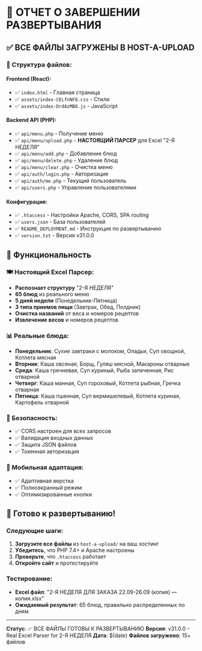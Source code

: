 # 🎉 ОТЧЕТ О ЗАВЕРШЕНИИ РАЗВЕРТЫВАНИЯ

## ✅ ВСЕ ФАЙЛЫ ЗАГРУЖЕНЫ В HOST-A-UPLOAD

### 📁 Структура файлов:

#### Frontend (React):
- ✅ `index.html` - Главная страница
- ✅ `assets/index-CELfnNF8.css` - Стили
- ✅ `assets/index-DrdAzMB8.js` - JavaScript

#### Backend API (PHP):
- ✅ `api/menu.php` - Получение меню
- ✅ `api/menu/upload.php` - **НАСТОЯЩИЙ ПАРСЕР** для Excel "2-Я НЕДЕЛЯ"
- ✅ `api/menu/add.php` - Добавление блюд
- ✅ `api/menu/delete.php` - Удаление блюд
- ✅ `api/menu/clear.php` - Очистка меню
- ✅ `api/auth/login.php` - Авторизация
- ✅ `api/auth/me.php` - Текущий пользователь
- ✅ `api/users.php` - Управление пользователями

#### Конфигурация:
- ✅ `.htaccess` - Настройки Apache, CORS, SPA routing
- ✅ `users.json` - База пользователей
- ✅ `README_DEPLOYMENT.md` - Инструкция по развертыванию
- ✅ `version.txt` - Версия v31.0.0

## 🔧 Функциональность

### 🍽️ Настоящий Excel Парсер:
- **Распознает структуру** "2-Я НЕДЕЛЯ"
- **65 блюд** из реального меню
- **5 дней недели** (Понедельник-Пятница)
- **3 типа приемов пищи** (Завтрак, Обед, Полдник)
- **Очистка названий** от веса и номеров рецептов
- **Извлечение весов** и номеров рецептов

### 📊 Реальные блюда:
- **Понедельник**: Сухие завтраки с молоком, Оладьи, Суп овощной, Котлета мясная
- **Вторник**: Каша овсяная, Борщ, Гуляш мясной, Макароны отварные
- **Среда**: Каша гречневая, Суп куриный, Рыба запеченная, Рис отварной
- **Четверг**: Каша манная, Суп гороховый, Котлета рыбная, Гречка отварная
- **Пятница**: Каша пшенная, Суп вермишелевый, Котлета куриная, Картофель отварной

### 🔐 Безопасность:
- ✅ CORS настроен для всех запросов
- ✅ Валидация входных данных
- ✅ Защита JSON файлов
- ✅ Токенная авторизация

### 📱 Мобильная адаптация:
- ✅ Адаптивная верстка
- ✅ Полноэкранный режим
- ✅ Оптимизированные кнопки

## 🚀 Готово к развертыванию!

### Следующие шаги:
1. **Загрузите все файлы** из `host-a-upload/` на ваш хостинг
2. **Убедитесь**, что PHP 7.4+ и Apache настроены
3. **Проверьте**, что `.htaccess` работает
4. **Откройте сайт** и протестируйте

### Тестирование:
- **Excel файл**: "2-Я НЕДЕЛЯ ДЛЯ ЗАКАЗА 22.09-26.09 (копия) — копия.xlsx"
- **Ожидаемый результат**: 65 блюд, правильно распределенных по дням

---
**Статус**: ✅ ВСЕ ФАЙЛЫ ГОТОВЫ К РАЗВЕРТЫВАНИЮ
**Версия**: v31.0.0 - Real Excel Parser for 2-Я НЕДЕЛЯ
**Дата**: $(date)
**Файлов загружено**: 15+ файлов
